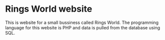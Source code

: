 # Rings World website
This is website for a small bussiness called Rings World. The programming language for this website is PHP and data is pulled from the database using SQL.